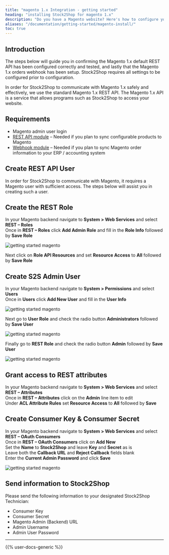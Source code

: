 ```yaml
---
title: "magento 1.x Integration - getting started"
heading: "installing Stock2Shop for magento 1.x"
description: "Do you have a Magento website? Here's how to configure your Magento website and set up the REST API for Stock2Shop to sync product data and orders."
aliases: "/documentation/getting-started/magento-install/"
toc: true
---
```


## Introduction

The steps below will guide you in confirming the Magento 1.x default REST API has been configured correctly and tested, and lastly that the Magento 1.x orders webhook has been setup. Stock2Shop requires all settings to be configured prior to configuration.

In order for Stock2Shop to communicate with Magento 1.x safely and effectively, we use the standard Magento 1.x REST API. The Magento 1.x API is a service that allows programs such as Stock2Shop to access your website.

## Requirements

*   Magento admin user login
*   [REST API module](https://github.com/stock2shop/magento_module_rest "Stock2Shop Magento REST module") – Needed if you plan to sync configurable products to Magento
*   [Webhook module](https://github.com/stock2shop/magento_module_webhook "stock2shop magento webhook module") – Needed if you plan to sync Magento order information to your ERP / accounting system

## Create REST API User

In order for Stock2Shop to communicate with Magento, it requires a Magento user with sufficient access. The steps below will assist you in creating such a user.

## Create the REST Role

In your Magento backend navigate to **System > Web Services** and select **REST – Roles**  
Once in **REST – Roles** click **Add Admin Role** and fill in the **Role Info** followed by **Save Role**

![getting started magento](/uploads/getting-started-magento-1-1.png) 

Next click on **Role API Resources** and set **Resource Access** to **All** followed by **Save Role**

## Create S2S Admin User

In your Magento backend navigate to **System > Permissions** and select **Users**  
Once in **Users** click **Add New User** and fill in the **User Info**

![getting started magento](/uploads/getting-started-magento-1-2.png)

Next go to **User Role** and check the radio button **Administrators** followed by **Save User**

![getting started magento](/uploads/getting-started-magento-1-3.png) 

Finally go to **REST Role** and check the radio button **Admin** followed by **Save User**

![getting started magento](/uploads/getting-started-magento-1-4.png)   

## Grant access to REST attributes

In your Magento backend navigate to **System > Web Services** and select **REST – Attributes**  
Once in **REST – Attributes** click on the **Admin** line item to edit  
Under **ACL Attribute Rules** set **Resource Access** to **All** followed by **Save**

## Create Consumer Key & Consumer Secret

In your Magento backend navigate to **System > Web Services** and select **REST – OAuth Consumers**  
Once in **REST – OAuth Consumers** click on **Add New**  
Set the **Name** to **Stock2Shop** and leave **Key** and **Secret** as is  
Leave both the **Callback URL** and **Reject Callback** fields blank  
Enter the **Current Admin Password** and click **Save**

![getting started magento](/uploads/getting-started-magento-1-5.png) 

## Send information to Stock2Shop

Please send the following information to your designated Stock2Shop Technician:

*   Consumer Key
*   Consumer Secret
*   Magento Admin (Backend) URL
*   Admin Username
*   Admin User Password

  
---

{{% user-docs-generic %}}